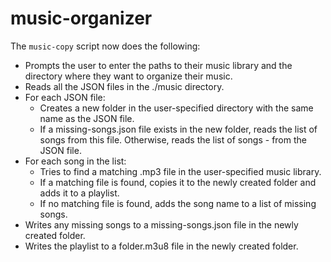 # music-organizer
The `music-copy` script now does the following:

- Prompts the user to enter the paths to their music library and the directory where they want to organize their music.
- Reads all the JSON files in the ./music directory.
- For each JSON file:
    - Creates a new folder in the user-specified directory with the same name as the JSON file.
    - If a missing-songs.json file exists in the new folder, reads the list of songs from this file. Otherwise, reads the list of songs - from the JSON file.
- For each song in the list:
    - Tries to find a matching .mp3 file in the user-specified music library.
    - If a matching file is found, copies it to the newly created folder and adds it to a playlist.
    - If no matching file is found, adds the song name to a list of missing songs.
- Writes any missing songs to a missing-songs.json file in the newly created folder.
- Writes the playlist to a folder.m3u8 file in the newly created folder.